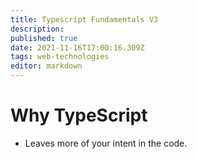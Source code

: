```yaml
---
title: Typescript Fundamentals V3
description: 
published: true
date: 2021-11-16T17:00:16.309Z
tags: web-technologies
editor: markdown
---
```


# Why TypeScript
* Leaves more of your intent in the code. 

